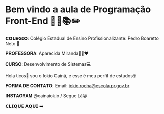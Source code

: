 # Bem vindo a aula de Programação Front-End ✌🏼📚✏️

𝗖𝗢𝗟𝗘𝗚𝗜𝗢: Colégio Estadual de Ensino Profissionalizante: Pedro Boaretto Neto 🏫

𝐏𝐑𝐎𝐅𝐄𝐒𝐒𝐎𝐑𝐀: Aparecida Miranda👩‍🏫❤️

𝐂𝐔𝐑𝐒𝐎: Desenvolvimento de Sistemas💻

Hola ticos🤙 sou o Iokio Cainã, e esse é meu perfil de estudos🤓
 
𝐅𝐎𝐑𝐌𝐀 𝐃𝐄 𝐂𝐎𝐍𝐓𝐀𝐓𝐎: Email: iokio.rocha@escola.pr.gov.br

𝐈𝐍𝐒𝐓𝐀𝐆𝐑𝐀𝐌:@cainaiokio / Segue Lá😜

𝗖𝗟𝗜𝗤𝗨𝗘 𝗔𝗤𝗨𝗜 ➡️ 



 
